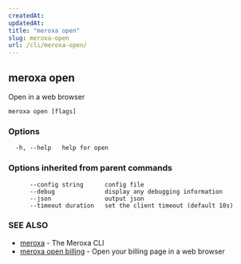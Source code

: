 ```yaml
---
createdAt: 
updatedAt: 
title: "meroxa open"
slug: meroxa-open
url: /cli/meroxa-open/
---
```

## meroxa open

Open in a web browser

```
meroxa open [flags]
```

### Options

```
  -h, --help   help for open
```

### Options inherited from parent commands

```
      --config string      config file
      --debug              display any debugging information
      --json               output json
      --timeout duration   set the client timeout (default 10s)
```

### SEE ALSO

* [meroxa](/cli/meroxa/)	 - The Meroxa CLI
* [meroxa open billing](/cli/meroxa-open-billing/)	 - Open your billing page in a web browser

